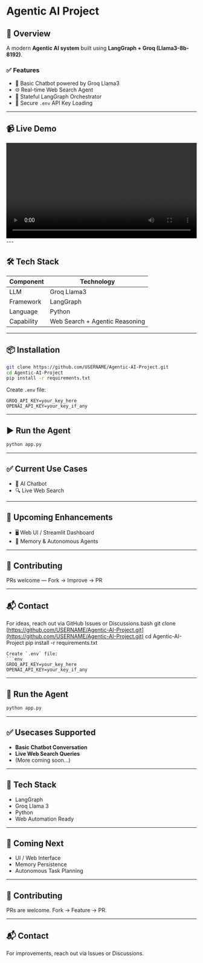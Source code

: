 # Agentic AI Project

## 🚀 Overview

A modern **Agentic AI system** built using **LangGraph + Groq (Llama3-8b-8192)**.

### ✅ Features

* 🤖 Basic Chatbot powered by Groq Llama3
* 🌐 Real-time Web Search Agent
* 🔄 Stateful LangGraph Orchestrator
* 🔐 Secure `.env` API Key Loading

---

## 📹 Live Demo

<video width="100%" controls>
  <source src="https://drive.google.com/uc?export=download&id=1mBkVAOcCGVahkJ5G0JfF_9pUBX4cXJzW" type="video/mp4">
</video>
---

## 🛠️ Tech Stack

| Component  | Technology                     |
| ---------- | ------------------------------ |
| LLM        | Groq Llama3                    |
| Framework  | LangGraph                      |
| Language   | Python                         |
| Capability | Web Search + Agentic Reasoning |

---

## 📦 Installation

```bash
git clone https://github.com/USERNAME/Agentic-AI-Project.git
cd Agentic-AI-Project
pip install -r requirements.txt
```

Create `.env` file:

```env
GROQ_API_KEY=your_key_here
OPENAI_API_KEY=your_key_if_any
```

---

## ▶️ Run the Agent

```bash
python app.py
```

---

## ✅ Current Use Cases

* 💬 AI Chatbot
* 🔍 Live Web Search

---

## 🚧 Upcoming Enhancements

* 🖥️ Web UI / Streamlit Dashboard
* 🧠 Memory & Autonomous Agents

---

## 🤝 Contributing

PRs welcome — Fork → Improve → PR

---

## 📬 Contact

For ideas, reach out via GitHub Issues or Discussions.bash
git clone [https://github.com/USERNAME/Agentic-AI-Project.git](https://github.com/USERNAME/Agentic-AI-Project.git)
cd Agentic-AI-Project
pip install -r requirements.txt

````
Create `.env` file:
```env
GROQ_API_KEY=your_key_here
OPENAI_API_KEY=your_key_if_any
````

---

## 🧠 Run the Agent

```bash
python app.py
```

---

## ✅ Usecases Supported

* **Basic Chatbot Conversation**
* **Live Web Search Queries**
* (More coming soon...)

---

## 📄 Tech Stack

* LangGraph
* Groq Llama 3
* Python
* Web Automation Ready

---

## 📌 Coming Next

* UI / Web Interface
* Memory Persistence
* Autonomous Task Planning

---

## 🤝 Contributing

PRs are welcome. Fork → Feature → PR.

---

## 📬 Contact

For improvements, reach out via Issues or Discussions.

```
```
